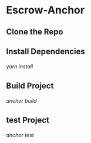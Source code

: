 # Escrow-Anchor

## Clone the Repo

## Install Dependencies
###### yarn install

## Build Project
###### anchor build

## test Project
###### anchor test